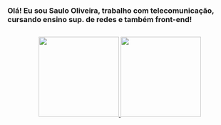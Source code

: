 ### Olá! Eu sou Saulo Oliveira, trabalho com telecomunicação, cursando ensino sup. de redes e também front-end!

##

<div align="center">
  <a href="https://github.com/saulooliveirati">
  <img height="180em" src="https://github-readme-stats.vercel.app/api?username=saulooliveirati&show_icons=true&theme=gruvbox&include_all_commits=true&count_private=true"/>
  <img height="180em" src="https://github-readme-stats.vercel.app/api/top-langs/?username=saulooliveirati&layout=compact&langs_count=7&theme=gruvbox"/>
</div>
  
##
  
